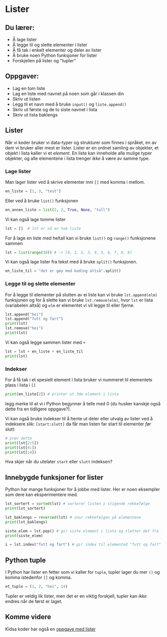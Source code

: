 # Lister

## Du lærer:
* Å lage lister
* Å legge til og slette elementer i lister
* Å få tak i enkelt elementer og deler av lister
* Å bruke noen Python funksjoner for lister
* Forskjellen på lister og "tupler"

## Oppgaver:
* Lag en tom liste
* Lag en liste med navnet på noen som går i klassen din
* Skriv ut listen
* Legg til et navn med å bruke `input()` og `liste.append()`
* Skriv ut første og de to siste navnet i lista
* Skriv ut lista baklengs

## Lister
Når vi koder bruker vi data-typer og strukturer som finnes i språket, en av
dem vi bruker aller mest er lister. Lister er en ordnet samling av objekter,
et objekt i lista kaller vi et _element_.
En liste kan inneholde alle mulige typer objekter, og alle elementene i
lista trenger _ikke_ å være av samme type.


### Lage lister
Man lager lister ved å skrive elementer inni `[]` med komma i mellom.
```python
en_liste = [1, 3, "test"]
```
Eller ved å bruke `list()` funksjonen
```python
en_annen_liste = list(2, 2, True, None, "tull")
```
Vi kan også lage tomme lister
```python
lst = []  # lst er nå en tom liste
```
For å lage en liste med heltall kan vi bruke `list()` og
`range()` funksjonene sammen
```python
lst = list(range(10)) # -> [0, 1, 2, 3, 4, 5, 6, 7, 8, 9]
```

Vi kan også lage lister fra tekst med å bruke `split()`
funksjonen.
```python
en_liste_til = "det er gøy med koding altså".split()
```

### Legge til og slette elementer
For å legge til elementer på slutten av ei liste kan vi bruke
`lst.append(elm)` funksjonen og for å slette kan vi bruke
`lst.remove(elm)`, hvor `lst` er lista (variabelen altså) og
`elm` er elementet vi vil legge til eller fjerne.
```python
lst.append("hei")
lst.append("futt og fart")
print(lst)
lst.remove("hei")
print(lst)
```
Vi kan også legge sammen lister med `+`
```python
lst = lst + en_liste + en_liste_til
print(lst)
```


### Indekser
For å få tak i et spesielt element i lista bruker vi nummeret til
elementets plass i lista i `[]`
```python
print(en_liste[2]) # printer ut 3de element i lista
```
legg merke til at vi i Python begynner å telle med 0 (du husker kanskje
også dette fra en tidligere oppgave?).

Vi kan også bruke indekser til å hente ut deler eller utvalg av lister
ved å indeksere slik: `[start:slutt]` da får man listen far start til
elementer _før_ slutt:
```python
# prøv dette
print(lst[2:5])
print(lst[4:])
print(lst[:4])
```
Hva skjer når du utelater `start` eller `slutt` indeksen?


## Innebygde funksjoner for lister
Python har mange funksjoner for å jobbe med lister.
Her er noen eksempler som dere kan eksperimentere med.
```python
lst_sortert = sorted(lst) # sorterer listen i stigende rekkefølge
print(lst_sortert)

lst_baklengs = reversed(lst) # snur rekkefølgen på elementene
print(lst_baklengs)

siste_elem = lst.pop() # gir siste element i lista og sletter det fra lista
print(siste_elem)

i = lst.index("futt og fart") # gir index til elemented "futt og fart"
```


## Python tuple
I Python har lister en fetter som vi kaller for `tuple`, tupler lager du mer `()`
og komma istedenfor `[]` og komma.
```python
et_tuple = (1, 2, "hei", 14)
```

Tupler er veldig lik lister, men det er en viktig forskjell, tupler kan _ikke_
endres når de først er laget.


## Komme videre
Kidsa koder har også en
[oppgave med lister](http://oppgaver.kidsakoder.no/python/lister_og_indekser/lister_og_indekser.html)

